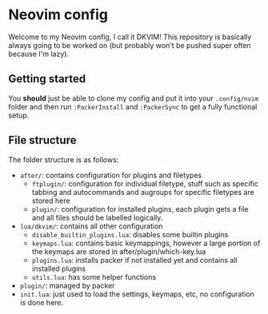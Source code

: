 # Neovim config

Welcome to my Neovim config, I call it DKVIM!
This repository is basically always going to be worked on (but probably won't be pushed super often because I'm lazy). 

## Getting started

You **should** just be able to clone my config and put it into your `.config/nvim` folder and then run `:PackerInstall` and `:PackerSync` to get a fully functional setup.

## File structure

The folder structure is as follows:

- `after/`: contains configuration for plugins and filetypes
    - `ftplugin/`: configuration for individual filetype, stuff such as specific tabbing and autocommands and augroups for specific filetypes are stored here
    - `plugin/`: configuration for installed plugins, each plugin gets a file and all files should be labelled logically.
- `lua/dkvim/`: contains all other configuration
    - `disable_builtin_plugins.lua`: disables some builtin plugins
    - `keymaps.lua`: contains basic keymappings, however a large portion of the keymaps are stored in after/plugin/which-key.lua
    - `plugins.lua`: installs packer if not installed yet and contains all installed plugins
    - `utils.lua`: has some helper functions
- `plugin/`: managed by packer
- `init.lua`: just used to load the settings, keymaps, etc, no configuration is done here.
